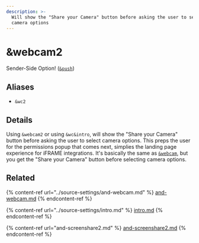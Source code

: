 ```yaml
---
description: >-
  Will show the "Share your Camera" button before asking the user to select
  camera options
---
```


# \&webcam2

Sender-Side Option! ([`&push`](../source-settings/push.md))

## Aliases

* `&wc2`

## Details

Using `&webcam2` or using `&wc&intro`, will show the "Share your Camera" button before asking the user to select camera options. This preps the user for the permissions popup that comes next, simplies the landing page experience for iFRAME integrations. It's basically the same as [`&webcam`](../source-settings/and-webcam.md), but you get the "Share your Camera" button before selecting camera options.

## Related

{% content-ref url="../source-settings/and-webcam.md" %}
[and-webcam.md](../source-settings/and-webcam.md)
{% endcontent-ref %}

{% content-ref url="../source-settings/intro.md" %}
[intro.md](../source-settings/intro.md)
{% endcontent-ref %}

{% content-ref url="and-screenshare2.md" %}
[and-screenshare2.md](and-screenshare2.md)
{% endcontent-ref %}
